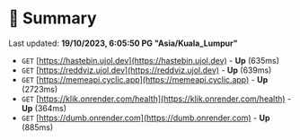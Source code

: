 # 📖 Summary
Last updated: **19/10/2023, 6:05:50 PG "Asia/Kuala_Lumpur"**

- `GET` [https://hastebin.ujol.dev](https://hastebin.ujol.dev) - **Up** (635ms)
- `GET` [https://reddviz.ujol.dev](https://reddviz.ujol.dev) - **Up** (639ms)
- `GET` [https://memeapi.cyclic.app](https://memeapi.cyclic.app) - **Up** (2723ms)
- `GET` [https://klik.onrender.com/health](https://klik.onrender.com/health) - **Up** (364ms)
- `GET` [https://dumb.onrender.com](https://dumb.onrender.com) - **Up** (885ms)
